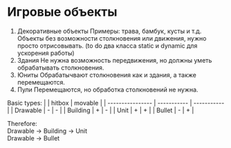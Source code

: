 # Игровые объекты
1. Декоративные объекты
Примеры: трава, бамбук, кусты и т.д.
Объекты без возможности столкновения или движения, нужно просто отрисовывать. 
(to do два класса static и dynamic для ускорения работы)
2. Здания 
Не нужна возможность передвижения, но должны уметь обрабатывать столкновения.
3. Юниты
Обрабатычвают столкновения как и здания, а также перемещаются.
4. Пули
Перемещаются, но обработка столкновений не нужна.

Basic types:
|                  | hitbox      | movable     |
| ---------------- | ----------- | ----------- | 
| Drawable         | -           | -           |
| Building         | +           | -           |
| Unit             | +           | +           |
| Bullet           | -           | +           |

Therefore:    
Drawable -> Building -> Unit  
Drawable -> Bullet   
